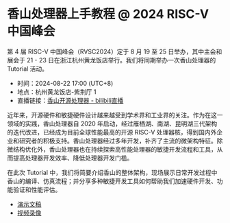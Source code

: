 # 香山处理器上手教程 @ 2024 RISC-V 中国峰会

第 4 届 RISC-V 中国峰会（RVSC2024）定于 8 月 19 至 25 日举办，其中主会和展会于 21 - 23 日在浙江杭州黄龙饭店举行。我们将同期举办一次香山处理器的 Tutorial 活动。

* 时间：2024-08-22 17:00 (UTC+8)
* 地点：杭州黄龙饭店-紫荆厅 1
* 直播链接：[香山开源处理器 - bilibili直播](https://live.bilibili.com/30679728)

近年来，开源硬件和敏捷硬件设计越来越受到学术界和工业界的关注。作为在这一领域的实践，香山处理器自 2020 年启动，经过雁栖湖、南湖、昆明湖三代架构的迭代改进，已经成为目前全球性能最高的开源 RISC-V 处理器核，得到国内外企业和研究者的积极支持。香山处理器经过多年开发，补齐了主流的微架构特征。除微结构优化外，香山处理器也在持续探索高性能处理器的敏捷开发流程和工具，从而提高处理器开发效率、降低处理器开发门槛。

在此次 Tutorial 中，我们将简要介绍香山的整体架构，现场展示日常开发过程中香山的编译、仿真流程；并分享多种敏捷开发工具如何帮助我们加速硬件开发、功能验证和性能评估。

* [演示文稿](https://github.com/OpenXiangShan/XiangShan-doc/raw/main/tutorial/20240822-RVSC24-香山Tutorial.pdf)
* [视频录像](https://www.bilibili.com/video/BV16ep5exENZ/?spm_id_from=333.999.0.0&vd_source=d85499ab0c8b9595ec316625543b722a)
